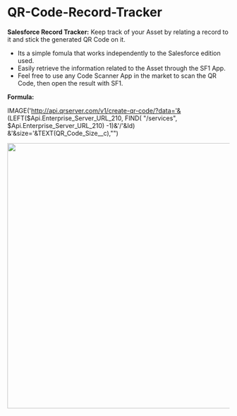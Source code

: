 # QR-Code-Record-Tracker
**Salesforce Record Tracker:** Keep track of your Asset by relating a record to it and stick the generated QR Code on it. 
- Its a simple fomula that works independently to the Salesforce edition used.
- Easily retrieve the information related to the Asset through the SF1 App.
- Feel free to use any Code Scanner App in the market to scan the QR Code, then open the result with SF1.

**Formula:**

IMAGE('http://api.qrserver.com/v1/create-qr-code/?data='& (LEFT($Api.Enterprise_Server_URL_210, FIND( "/services", $Api.Enterprise_Server_URL_210) -1)&'/'&Id) &'&size='&TEXT(QR_Code_Size__c),"")

<img src="https://cloud.githubusercontent.com/assets/4924744/16903329/ba8e54e6-4c51-11e6-8548-79edd067b79b.png" width="600">
